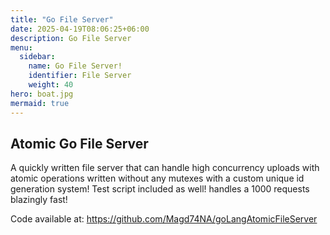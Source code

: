 ```yaml
---
title: "Go File Server"
date: 2025-04-19T08:06:25+06:00
description: Go File Server
menu:
  sidebar:
    name: Go File Server!
    identifier: File Server
    weight: 40
hero: boat.jpg
mermaid: true
---
```


## Atomic Go File Server

A quickly written file server that can handle high concurrency uploads with atomic operations written without any mutexes with a custom unique id generation system! Test script included as well! handles a 1000 requests blazingly fast!

Code available at:
https://github.com/Magd74NA/goLangAtomicFileServer

